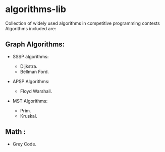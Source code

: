 # algorithms-lib
Collection of widely used algorithms in competitive programming contests
Algorithms included are:

## Graph Algorithms:

  * SSSP algorithms: 
    * Dijkstra.
    * Bellman Ford.

  * APSP Algorithms:
    * Floyd Warshall.
    
  * MST Algorithms:
    * Prim.
    * Kruskal.
  

## Math :
  * Grey Code.
